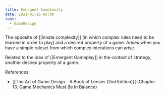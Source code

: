 ```yaml
---
title: Emergent Complexity
date: 2021-01-16 00:00
tags:
  - GameDesign 
---
```


The opposite of [[innate complexity]] (in which complex rules need to be learned in order to play) and a desired property of a game. Arises when you have a simple ruleset from which complex interations can arise.

Related to the idea of [[Emergent Gameplay]] in the context of strategy, another desired property of a game.

References:

* [[The Art of Game Design - A Book of Lenses (2nd Edition)]] (Chapter 13. Game Mechanics Must Be In Balance)